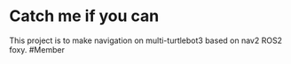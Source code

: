 # Catch me if you can
This project is to make navigation on multi-turtlebot3 based on nav2 ROS2 foxy.
#Member


